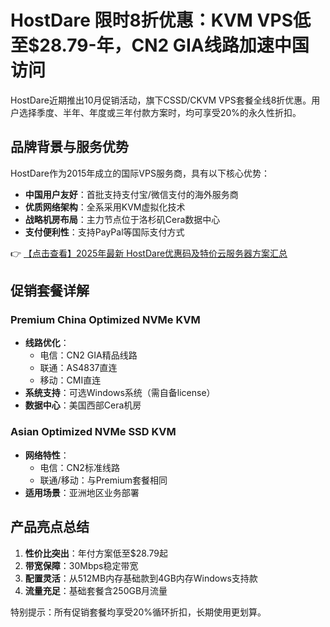 # HostDare 限时8折优惠：KVM VPS低至$28.79-年，CN2 GIA线路加速中国访问

HostDare近期推出10月促销活动，旗下CSSD/CKVM VPS套餐全线8折优惠。用户选择季度、半年、年度或三年付款方案时，均可享受20%的永久性折扣。

## 品牌背景与服务优势

HostDare作为2015年成立的国际VPS服务商，具有以下核心优势：
- **中国用户友好**：首批支持支付宝/微信支付的海外服务商
- **优质网络架构**：全系采用KVM虚拟化技术
- **战略机房布局**：主力节点位于洛杉矶Cera数据中心
- **支付便利性**：支持PayPal等国际支付方式

👉 [【点击查看】2025年最新 HostDare优惠码及特价云服务器方案汇总](https://bit.ly/hostdare)

## 促销套餐详解

### Premium China Optimized NVMe KVM
- **线路优化**：
  - 电信：CN2 GIA精品线路
  - 联通：AS4837直连
  - 移动：CMI直连
- **系统支持**：可选Windows系统（需自备license）
- **数据中心**：美国西部Cera机房

### Asian Optimized NVMe SSD KVM
- **网络特性**：
  - 电信：CN2标准线路
  - 联通/移动：与Premium套餐相同
- **适用场景**：亚洲地区业务部署

## 产品亮点总结
1. **性价比突出**：年付方案低至$28.79起
2. **带宽保障**：30Mbps稳定带宽
3. **配置灵活**：从512MB内存基础款到4GB内存Windows支持款
4. **流量充足**：基础套餐含250GB月流量

特别提示：所有促销套餐均享受20%循环折扣，长期使用更划算。